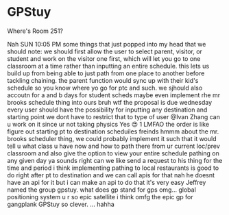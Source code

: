# GPStuy
Where's Room 251?

Nah
SUN 10:05 PM
some things that just popped into my head that we should note:
we should first allow the user to select parent, visitor, or student and work on the visitor one first, which will let you go to one classroom at a time rather than inputting an entire schedule. this lets us build up from being able to just path from one place to another before tackling chaining. the parent function would sync up with their kid's schedule so you know where yo go for ptc and such.
we sjhould also accoutn for a and b days for student scheds
maybe even implement rhe mr brooks schedule thing into ours
bruh wtf the proposal is due wednesday
every user should have the possibility for inputting any destination and starting point
we dont have to restrict that to type of user
@Ivan Zhang
 can u work on it since ur not taking physics
Yes
😍
1
LMFAO
the order is like
figure out starting pt to destination
scheduiles
freinds
hmmm about the mr. brooks scheduler thing, we could probably implement it such that it would tell u what class u have now and how to path there from ur current loc/prev classroom and also give the option to view your entire schedule pathing on any given day
ya sounds right
can we like send a request to his thing for the time and period
i think implementing pathing to local restaurants is good to do right after pt to destination
and we can call apis for that
nah he doesnt have an api for it
but i can make an api to do that
it's very easy
Jeffrey named the group gpstuy.
what does gp stand for
gps
omg...
global positioning system
u r so epic
satellite
i think
omfg the epic
gp for gangplank
GPStuy
so clever. ...
hahha
